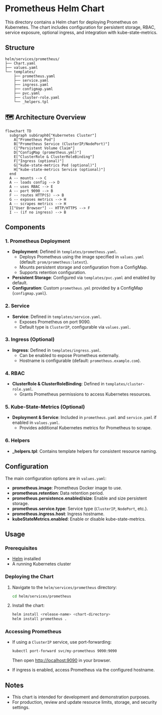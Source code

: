 # Prometheus Helm Chart

This directory contains a Helm chart for deploying Prometheus on Kubernetes. The chart includes configuration for persistent storage, RBAC, service exposure, optional ingress, and integration with kube-state-metrics.

## Structure

```plain
helm/services/prometheus/
├── Chart.yaml
├── values.yaml
└── templates/
    ├── prometheus.yaml
    ├── service.yaml
    ├── ingress.yaml
    ├── configmap.yaml
    ├── pvc.yaml
    ├── cluster-role.yaml
    └── _helpers.tpl
```

## 🗺️ Architecture Overview

```mermaid
flowchart TD
  subgraph subGraph0["Kubernetes Cluster"]
    A["Prometheus Pod"]
    B["Prometheus Service (ClusterIP/NodePort)"]
    C["Persistent Volume Claim"]
    D["ConfigMap (prometheus.yml)"]
    E["ClusterRole & ClusterRoleBinding"]
    F["Ingress (optional)"]
    G["kube-state-metrics Pod (optional)"]
    H["kube-state-metrics Service (optional)"]
  end
  A -- mounts --> C
  A -- loads config --> D
  A -- uses RBAC --> E
  A -- port 9090 --> B
  F -- routes HTTP(S) --> B
  G -- exposes metrics --> H
  A -- scrapes metrics --> H
  I["User Browser"] -- HTTP/HTTPS --> F
  I -- (if no ingress) --> B
```

## Components

### 1. Prometheus Deployment

- **Deployment**: Defined in `templates/prometheus.yaml`.
  - Deploys Prometheus using the image specified in `values.yaml` (default: `prom/prometheus:latest`).
  - Mounts persistent storage and configuration from a ConfigMap.
  - Supports retention configuration.
- **Persistent Storage**: Configured via `templates/pvc.yaml` and enabled by default.
- **Configuration**: Custom `prometheus.yml` provided by a ConfigMap (`configmap.yaml`).

### 2. Service

- **Service**: Defined in `templates/service.yaml`.
  - Exposes Prometheus on port 9090.
  - Default type is `ClusterIP`, configurable via `values.yaml`.

### 3. Ingress (Optional)

- **Ingress**: Defined in `templates/ingress.yaml`.
  - Can be enabled to expose Prometheus externally.
  - Hostname is configurable (default: `prometheus.example.com`).

### 4. RBAC

- **ClusterRole & ClusterRoleBinding**: Defined in `templates/cluster-role.yaml`.
  - Grants Prometheus permissions to access Kubernetes resources.

### 5. Kube-State-Metrics (Optional)

- **Deployment & Service**: Included in `prometheus.yaml` and `service.yaml` if enabled in `values.yaml`.
  - Provides additional Kubernetes metrics for Prometheus to scrape.

### 6. Helpers

- **_helpers.tpl**: Contains template helpers for consistent resource naming.

## Configuration

The main configuration options are in `values.yaml`:

- **prometheus.image**: Prometheus Docker image to use.
- **prometheus.retention**: Data retention period.
- **prometheus.persistence.enabled/size**: Enable and size persistent storage.
- **prometheus.service.type**: Service type (`ClusterIP`, `NodePort`, etc.).
- **prometheus.ingress.host**: Ingress hostname.
- **kubeStateMetrics.enabled**: Enable or disable kube-state-metrics.

## Usage

### Prerequisites

- [Helm](https://helm.sh/) installed
- A running Kubernetes cluster

### Deploying the Chart

1. Navigate to the `helm/services/prometheus` directory:

   ```sh
   cd helm/services/prometheus
   ```

2. Install the chart:

   ```sh
   helm install <release-name> <chart-directory>
   helm install prometheus .
   ```

### Accessing Prometheus

- If using a `ClusterIP` service, use port-forwarding:

  ```sh
  kubectl port-forward svc/my-prometheus 9090:9090
  ```

  Then open [http://localhost:9090](http://localhost:9090) in your browser.

- If ingress is enabled, access Prometheus via the configured hostname.

## Notes

- This chart is intended for development and demonstration purposes.
- For production, review and update resource limits, storage, and security settings.
